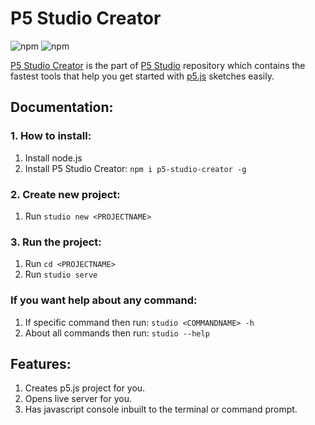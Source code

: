 # P5 Studio Creator

![npm](https://img.shields.io/npm/dt/p5-studio-creator)
![npm](https://img.shields.io/npm/v/p5-studio-creator?color=light-green)

[P5 Studio Creator](https://github.com/Andy-Python-Programmer/p5-studio/tree/master/creator) is the part of [P5 Studio](https://github.com/Andy-Python-Programmer/p5-studio) repository which contains the fastest tools that help you get started with [p5.js](https://p5js.org/) sketches easily.

## Documentation:

### 1. How to install:
1. Install node.js
2. Install P5 Studio Creator: `npm i p5-studio-creator -g`

### 2. Create new project:
1. Run `studio new <PROJECTNAME>`

### 3. Run the project:
1. Run `cd <PROJECTNAME>`
2. Run `studio serve`

### If you want help about any command:
1. If specific command then run: `studio <COMMANDNAME> -h`
2. About all commands then run: `studio --help`

## Features:

1. Creates p5.js project for you.
2. Opens live server for you.
3. Has javascript console inbuilt to the terminal or command prompt.
